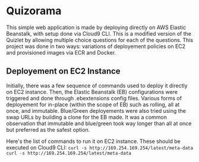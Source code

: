 # Quizorama
This simple web application is made by deploying directly on AWS Elastic Beanstalk, with setup done via Cloud9 CLI. This is a modified version of the Quizlet by allowing multiple choice questions for each of the questions. This project was done in two ways: variations of deployement policies on EC2 and provisioned images via ECR and Docker. 

## Deployement on EC2 Instance ##
Initially, there was a few sequence of commands used to deploy it directly on EC2 instance. Then, the Elastic Beanstalk (EB) configurations were triggered and done through .ebextensions config files. Various forms of deployement for in-place (within the scope of EB) such as rolling, all at once, and immutable. Blue/Green deployements were also tried using the swap URLs by building a clone for the EB made. It was a common observation that immutable and blue/green took way longer than all at once but preferred as the safest option. 

Here's the list of commands to run it on EC2 instance. These should be executed on Cloud9 CLI:
`
curl -s http://169.254.169.254/latest/meta-data
curl -s http://169.254.169.254/latest/meta-data
`
